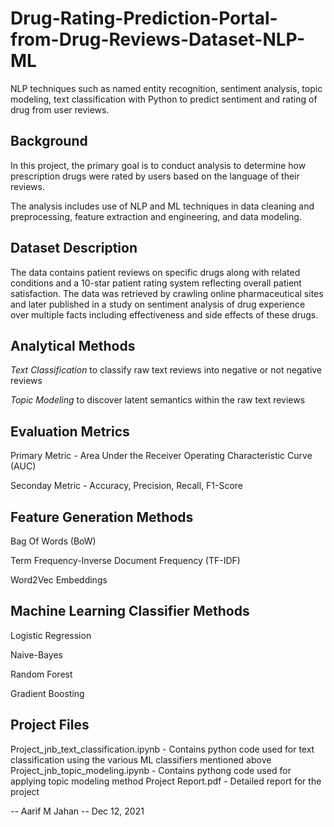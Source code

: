 # Drug-Rating-Prediction-Portal-from-Drug-Reviews-Dataset-NLP-ML
NLP techniques such as named entity recognition, sentiment analysis, topic modeling, text classification with Python to predict sentiment and rating of drug from user reviews.

## Background
In this project, the primary goal is to conduct analysis to determine how prescription drugs were rated by users based on the language of their reviews. 

The analysis includes use of NLP and ML techniques in data cleaning and preprocessing, feature extraction and engineering, and data modeling. 

## Dataset Description
The data contains patient reviews on specific drugs along with related conditions and a 10-star patient rating system reflecting overall patient satisfaction. The data was retrieved by crawling online pharmaceutical sites and later published in a study on sentiment analysis of drug experience over multiple facts including effectiveness and side effects of these drugs.

## Analytical Methods
*Text Classification* to classify raw text reviews into negative or not negative reviews

*Topic Modeling* to discover latent semantics within the raw text reviews

## Evaluation Metrics
Primary Metric - Area Under the Receiver Operating Characteristic Curve (AUC)

Seconday Metric - Accuracy, Precision, Recall, F1-Score

## Feature Generation Methods
Bag Of Words (BoW)

Term Frequency-Inverse Document Frequency (TF-IDF)

Word2Vec Embeddings

## Machine Learning Classifier Methods
Logistic Regression

Naive-Bayes

Random Forest

Gradient Boosting

## Project Files

Project_jnb_text_classification.ipynb - Contains python code used for text classification using the various ML classifiers mentioned above
Project_jnb_topic_modeling.ipynb - Contains pythong code used for applying topic modeling method
Project Report.pdf - Detailed report for the project

-- Aarif M Jahan -- Dec 12, 2021
